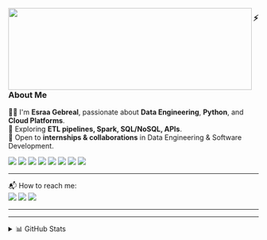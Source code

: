 <p>
  <img align="left" width="490" height="165" src="https://github-readme-stats.vercel.app/api?username=EsraaGebreal&show_icons=true&hide_border=false&line_height=20&title_color=f69673&icon_color=1b93c9&show_owner=true"/>
</p>

<h3>⚡ About Me</h3>
<p>
  👩‍💻 I'm <b>Esraa Gebreal</b>, passionate about <b>Data Engineering</b>, <b>Python</b>, and <b>Cloud Platforms</b>.<br/>
  🎯 Exploring <b>ETL pipelines, Spark, SQL/NoSQL, APIs</b>.<br/>
  💼 Open to <b>internships & collaborations</b> in Data Engineering & Software Development.<br/>
</p>
<p>
  <img src="https://img.shields.io/badge/-Visual%20Studio%20Code-23A9F2?style=flat-square&logo=Visual%20Studio%20Code&logoColor=white"/>
  <img src="https://img.shields.io/badge/-Github-181717?style=flat-square&logo=GitHub&logoColor=white"/>
  <img src="https://img.shields.io/badge/-Git-F44D27?style=flat-square&logo=Git&logoColor=white"/>
  <img src="https://img.shields.io/badge/-HTML5-E34F26?style=flat-square&logo=HTML5&logoColor=white"/>
  <img src="https://img.shields.io/badge/-CSS3-1572B6?style=flat-square&logo=CSS3&logoColor=white"/>
  <img src="https://img.shields.io/badge/-MySQL-F29111?style=flat-square&logo=MySQL&logoColor=white"/>
  <img src="https://img.shields.io/badge/-Python-3776AB?style=flat-square&logo=Python&logoColor=white"/>
  <img src="https://img.shields.io/badge/-Data%20Engineering-0A66C2?style=flat-square&logo=Apache-Spark&logoColor=white"/>
</p>

---

<p>
  📬 How to reach me:<br/>
  <a href="mailto:esraa.gebreal@gmail.com"><img src="https://img.shields.io/badge/e-mail-D14836.svg?style=for-the-badge&logo=GMail&logoColor=white"/></a>
  <a href="https://www.linkedin.com/in/esraa-gebreal/"><img src="https://img.shields.io/badge/linkedin-0077B5.svg?style=for-the-badge&logo=linkedin&logoColor=white"/></a>
  <a href="https://github.com/EsraaGebreal"><img src="https://img.shields.io/badge/github-181717.svg?style=for-the-badge&logo=github&logoColor=white"/></a>
</p>

---


---

<details>
  <summary>📊 GitHub Stats</summary><br/>
  <img src="https://github-readme-stats.vercel.app/api

